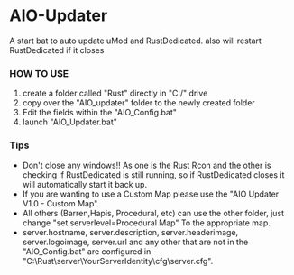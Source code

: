 # AIO-Updater
A start bat to auto update uMod and RustDedicated. also will restart RustDedicated if it closes


### HOW TO USE

1. create a folder called "Rust" directly in "C:/" drive
2. copy over the "AIO_updater" folder to the newly created folder
3. Edit the fields within the "AIO_Config.bat"
4. launch "AIO_Updater.bat"

### Tips

- Don't close any windows!! As one is the Rust Rcon and the other is checking if RustDedicated is still running, so if RustDedicated closes it will automatically start it back up. 
- If you are wanting to use a Custom Map please use the "AIO Updater V1.0 - Custom Map".
- All others (Barren,Hapis, Procedural, etc) can use the other folder, just change "set serverlevel=Procedural Map" To the appropriate map.
- server.hostname, server.description, server.headerimage, server.logoimage, server.url and any other that are not in the "AIO_Config.bat" are configured in "C:\Rust\server\YourServerIdentity\cfg\server.cfg".
